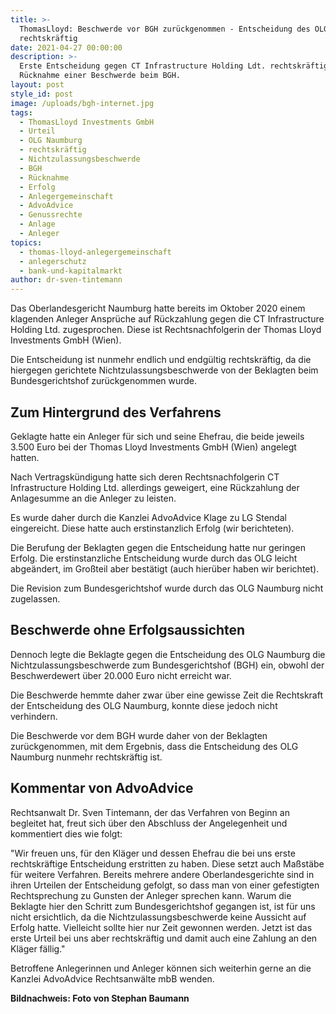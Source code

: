 ```yaml
---
title: >-
  ThomasLloyd: Beschwerde vor BGH zurückgenommen - Entscheidung des OLG Naumburg
  rechtskräftig
date: 2021-04-27 00:00:00
description: >-
  Erste Entscheidung gegen CT Infrastructure Holding Ldt. rechtskräftig nach
  Rücknahme einer Beschwerde beim BGH.
layout: post
style_id: post
image: /uploads/bgh-internet.jpg
tags:
  - ThomasLloyd Investments GmbH
  - Urteil
  - OLG Naumburg
  - rechtskräftig
  - Nichtzulassungsbeschwerde
  - BGH
  - Rücknahme
  - Erfolg
  - Anlegergemeinschaft
  - AdvoAdvice
  - Genussrechte
  - Anlage
  - Anleger
topics:
  - thomas-lloyd-anlegergemeinschaft
  - anlegerschutz
  - bank-und-kapitalmarkt
author: dr-sven-tintemann
---
```

Das Oberlandesgericht Naumburg hatte bereits im Oktober 2020 einem klagenden Anleger Ansprüche auf Rückzahlung gegen die CT Infrastructure Holding Ltd. zugesprochen. Diese ist Rechtsnachfolgerin der Thomas Lloyd Investments GmbH (Wien).&nbsp;

Die Entscheidung ist nunmehr endlich und endgültig rechtskräftig, da die hiergegen gerichtete Nichtzulassungsbeschwerde von der Beklagten beim Bundesgerichtshof zurückgenommen wurde.&nbsp;

## Zum Hintergrund des Verfahrens

Geklagte hatte ein Anleger für sich und seine Ehefrau, die beide jeweils 3.500 Euro bei der Thomas Lloyd Investments GmbH (Wien) angelegt hatten.&nbsp;

Nach Vertragskündigung hatte sich deren Rechtsnachfolgerin CT Infrastructure Holding Ltd. allerdings geweigert, eine Rückzahlung der Anlagesumme an die Anleger zu leisten.

Es wurde daher durch die Kanzlei AdvoAdvice Klage zu LG Stendal eingereicht. Diese hatte auch erstinstanzlich Erfolg (wir berichteten).&nbsp;

Die Berufung der Beklagten gegen die Entscheidung hatte nur geringen Erfolg. Die erstinstanzliche Entscheidung wurde durch das OLG leicht abgeändert, im Gro&szlig;teil aber bestätigt (auch hierüber haben wir berichtet).&nbsp;

Die Revision zum Bundesgerichtshof wurde durch das OLG Naumburg nicht zugelassen.&nbsp;

## Beschwerde ohne Erfolgsaussichten

Dennoch legte die Beklagte gegen die Entscheidung des OLG Naumburg die Nichtzulassungsbeschwerde zum Bundesgerichtshof (BGH) ein, obwohl der Beschwerdewert über 20.000 Euro nicht erreicht war.&nbsp;

Die Beschwerde hemmte daher zwar über eine gewisse Zeit die Rechtskraft der Entscheidung des OLG Naumburg, konnte diese jedoch nicht verhindern.&nbsp;

Die Beschwerde vor dem BGH wurde daher von der Beklagten zurückgenommen, mit dem Ergebnis, dass die Entscheidung des OLG Naumburg nunmehr rechtskräftig ist.&nbsp;

## Kommentar von AdvoAdvice

Rechtsanwalt Dr. Sven Tintemann, der das Verfahren von Beginn an begleitet hat, freut sich über den Abschluss der Angelegenheit und kommentiert dies wie folgt:&nbsp;

"Wir freuen uns, für den Kläger und dessen Ehefrau die bei uns erste rechtskräftige Entscheidung erstritten zu haben. Diese setzt auch Ma&szlig;stäbe für weitere Verfahren. Bereits mehrere andere Oberlandesgerichte sind in ihren Urteilen der Entscheidung gefolgt, so dass man von einer gefestigten Rechtsprechung zu Gunsten der Anleger sprechen kann. Warum die Beklagte hier den Schritt zum Bundesgerichtshof gegangen ist, ist für uns nicht ersichtlich, da die Nichtzulassungsbeschwerde keine Aussicht auf Erfolg hatte. Vielleicht sollte hier nur Zeit gewonnen werden. Jetzt ist das erste Urteil bei uns aber rechtskräftig und damit auch eine Zahlung an den Kläger fällig."

Betroffene Anlegerinnen und Anleger können sich weiterhin gerne an die Kanzlei AdvoAdvice Rechtsanwälte mbB wenden.&nbsp;

**Bildnachweis: Foto von Stephan Baumann**

&nbsp;

&nbsp;

&nbsp;
